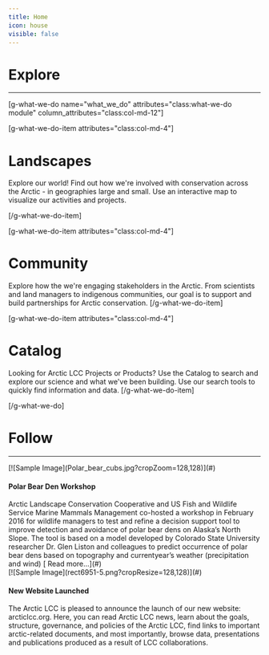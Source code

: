 ```yaml
---
title: Home
icon: house
visible: false
---
```


# Explore

--------------------------------------------------------------------------------

[g-what-we-do name="what_we_do" attributes="class:what-we-do module" column_attributes="class:col-md-12"]

[g-what-we-do-item attributes="class:col-md-4"]
<div class="item-icon text-hill">
<h1><i class="fa fa-image"> </i><span> Landscapes</span></h1>
</div>

Explore our world! Find out how we're involved with conservation across the Arctic - in geographies large and small. Use an interactive map to visualize our activities and projects.

[/g-what-we-do-item]

[g-what-we-do-item attributes="class:col-md-4"]
<div class="item-icon text-tundra">
<h1><i class="fa fa-users"> </i><span> Community</span></h1>
</div>

Explore how the we're engaging stakeholders in the Arctic. From scientists and land managers to indigenous communities, our goal is to support and build partnerships for Arctic conservation. [/g-what-we-do-item]

[g-what-we-do-item attributes="class:col-md-4"]
<div class="item-icon text-water">
<h1><i class="fa fa-database"> </i><span> Catalog</span></h1>
</div>

Looking for Arctic LCC Projects or Products? Use the Catalog to search and explore our science and what we've been building. Use our search tools to quickly find information and data. [/g-what-we-do-item]

[/g-what-we-do]

# Follow

--------------------------------------------------------------------------------

<div class="media" markdown="">
  <div class="media-left" markdown="1">
[![Sample Image](Polar_bear_cubs.jpg?cropZoom=128,128)](#)
  </div>
  <div class="media-body" markdown="1">
<h4 class="media-heading">Polar Bear Den Workshop</h4>
Arctic Landscape Conservation Cooperative and US Fish and Wildlife Service
Marine Mammals Management co-­hosted a workshop in February 2016 for
wildlife managers to test and refine a decision support tool to improve
detection and avoidance of polar bear dens on Alaska’s North Slope. The tool
is based on a model developed by Colorado State University researcher Dr.
Glen Liston and colleagues to predict occurrence of polar bear dens based on
topography and current­year’s weather (precipitation and wind) [ Read more...](#)
  </div>
</div>

<div class="media" markdown="">
  <div class="media-left" markdown="1">
[![Sample Image](rect6951-5.png?cropResize=128,128)](#)
  </div>
  <div class="media-body">
    <h4 class="media-heading">New Website Launched</h4>
    <p>The Arctic LCC is pleased to announce the launch of our new website:
    arcticlcc.org. Here, you can read Arctic LCC news, learn about the goals,
    structure, governance, and policies of the Arctic LCC, find links to
    important arctic-related documents, and most importantly, browse data,
    presentations and publications produced as a result of LCC collaborations.
    </p>
  </div>
</div>
